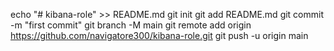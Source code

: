 echo "# kibana-role" >> README.md
git init
git add README.md
git commit -m "first commit"
git branch -M main
git remote add origin https://github.com/navigatore300/kibana-role.git
git push -u origin main
